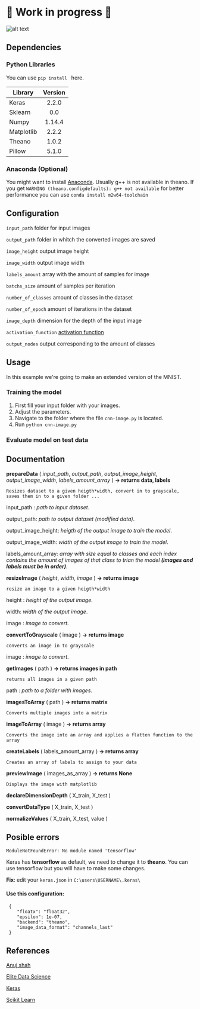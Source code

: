 
# 🔨 Work in progress 🔨
![alt text](https://s3.amazonaws.com/keras.io/img/keras-logo-2018-large-1200.png)

## Dependencies

### Python Libraries
You can use `pip install ` here.

| Library        | Version           |
| -------- |:-------:|
| Keras | 2.2.0 |
| Sklearn | 0.0 | 
| Numpy | 1.14.4 | 
| Matplotlib| 2.2.2 | 
| Theano | 1.0.2 | 
| Pillow | 5.1.0 | 

### Anaconda (Optional)

You might want to install [Anaconda](https://www.anaconda.com/download/).
Usually g++ is not available in theano. 
If you get
`WARNING (theano.configdefaults): g++ not available`
for better performance you can use `conda install m2w64-toolchain`

## Configuration
`input_path` folder for input images

`output_path` folder in whitch the converted images are saved

`image_height` output image height

`image_width` output image width 

`labels_amount` array with the amount of samples for image

`batchs_size` amount of samples per iteration

`number_of_classes` amount of classes in the dataset

`number_of_epoch`   amount of iterations in the dataset

`image_depth`  dimension for the depth of the input image

`activation_function` [activation function](https://keras.io/activations/)

`output_nodes` output corresponding to the amount of classes


## Usage
In this example we're going to make an extended version of the MNIST.
### Training the model
1. First fill your input folder with your images.
2. Adjust the parameters.
3. Navigate to the folder where the file `cnn-image.py` is located.
4. Run `python cnn-image.py`

### Evaluate model on test data
## Documentation

**prepareData** ( *input_path*, *output_path*, *output_image_height*, *output_image_width*, *labels_amount_array* ) **→ returns data, labels**

`Resizes dataset to a given heigth*width, convert in to grayscale, saves them in to a given folder ...`

input_path : *path to input dataset*.

output_path: *path to output dataset (modified data)*.

output_image_height: *heigth of the output image to train the model*.

output_image_width: *width of the output image to train the model*.

labels_amount_array: *array with size equal to classes and each index contains the amount of images of that class to trian the model **(images and labels must be in order)***.

**resizeImage** ( *height*, *width*, *image* ) **→ returns image**

`resize an image to a given heigth*width`

height : *height of the output image*.

width: *width of the output image*.

image : *image to convert*.

**convertToGrayscale** ( image ) **→ returns image**

`converts an image in to grayscale`

image : *image to convert*.

**getImages** ( path ) **→ returns images in path**

`returns all images in a given path`

path : *path to a folder with images*.

**imagesToArray** ( path ) **→ returns matrix**

`Converts multiple images into a matrix`

**imageToArray** ( image ) **→ returns array**

`Converts the image into an array and applies a flatten function to the array`

**createLabels** ( labels_amount_array ) **→ returns array**

`Creates an array of labels to assign to your data`

**previewImage** ( images_as_array ) **→ returns None**

`Displays the image with matplotlib`


**declareDimensionDepth** ( X_train, X_test ) 

**convertDataType** ( X_train, X_test )

**normalizeValues** ( X_train, X_test, value )

## Posible errors

`ModuleNotFoundError: No module named 'tensorflow'`

Keras has __tensorflow__ as default, we need to change it to __theano__. You can use tensorflow but you will have to make some changes.  

**Fix**: edit your `keras.json` in `C:\users\USERNAME\.keras\`


#### Use this configuration:

	 {    
	    "floatx": "float32",
	    "epsilon": 1e-07,
	    "backend": "theano",
	    "image_data_format": "channels_last"
	 }
## References
[Anuj shah](https://www.youtube.com/watch?v=2pQOXjpO_u0)

[Elite Data Science](https://elitedatascience.com/keras-tutorial-deep-learning-in-python)

[Keras](keras.io/)

[Scikit Learn](http://scikit-learn.org)
